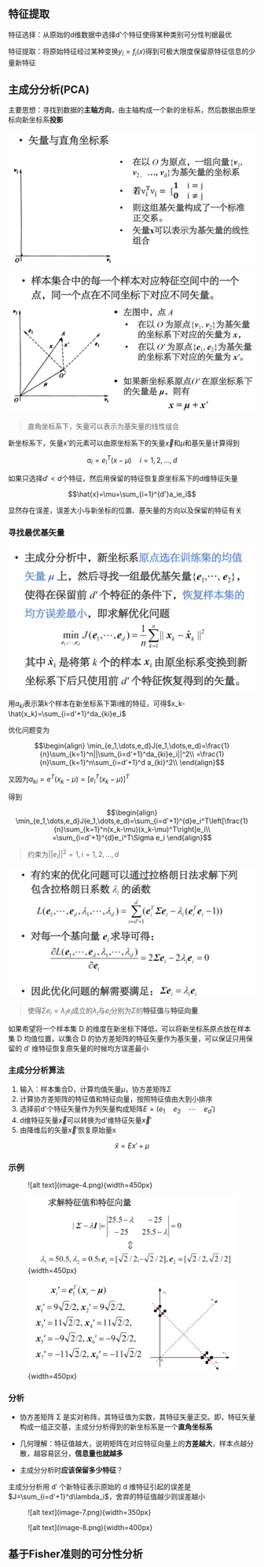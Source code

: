 ## 特征提取

特征选择：从原始的d维数据中选择d'个特征使得某种类别可分性判据最优

特征提取：将原始特征经过某种变换$y_i=f_i(x)$得到可极大限度保留原特征信息的少量新特征

## 主成分分析(PCA)

主要思想：寻找到数据的**主轴方向**，由主轴构成一个新的坐标系，然后数据由原坐标向新坐标系**投影**

![alt text](image.png)

![alt text](image-1.png)

> 直角坐标系下，矢量可以表示为基矢量的线性组合

新坐标系下，矢量x'的元素可以由原坐标系下的矢量$\vec{x}$和$\mu$和基矢量计算得到

$$a_i=e_i^T(x-\mu)\quad i=1,2,\dots,d$$

如果只选择$d'<d$个特征，然后用保留的特征恢复原坐标系下的d维特征矢量

$$\hat{x}=\mu+\sum_{i=1}^{d'}a_ie_i$$

显然存在误差，误差大小与新坐标的位置、基矢量的方向以及保留的特征有关

### 寻找最优基矢量

![alt text](image-2.png)

用$a_{ki}$表示第k个样本在新坐标系下第i维的特征，可得$x_k-\hat{x_k}=\sum_{i=d'+1}^da_{ki}e_i$

优化问题变为

$$\begin{align}
    \min_{e_1,\dots,e_d}J(e_1,\dots,e_d)=\frac{1}{n}\sum_{k=1}^n||\sum_{i=d'+1}^da_{ki}e_i||^2\\
    =\frac{1}{n}\sum_{k=1}^n\sum_{i=d'+1}^d a_{ki}^2\\
\end{align}$$

又因为$a_{ki}=e^T(x_k-\mu)=[e_i^T(x_k-\mu)]^T$

得到

$$\begin{align}
    \min_{e_1,\dots,e_d}J(e_1,\dots,e_d)=\sum_{i=d'+1}^{d}e_i^T\left[\frac{1}{n}\sum_{k=1}^n(x_k-\mu)(x_k-\mu)^T\right]e_i\\
    =\sum_{i=d'+1}^{d}e_i^T\Sigma e_i
\end{align}$$

> 约束为$||e_i||^2=1,i=1,2,\dots,d$

![alt text](image-3.png)

> 使得$\Sigma e_i=\lambda_ie_i$成立的$\lambda_i$与$e_i$分别为$\Sigma$的**特征值**与**特征向量**

如果希望将一个样本集 D 的维度在新坐标下降低，可以将新坐标系原点放在样本集 D 均值位置，以集合 D 的协方差矩阵的特征矢量作为基矢量，可以保证只用保留的 dʹ 维特征恢复原矢量的时候均方误差最小

### 主成分分析算法

1. 输入：样本集合D，计算均值矢量$\mu$，协方差矩阵$\Sigma$
2. 计算协方差矩阵的特征值和特征向量，按照特征值由大到小排序
3. 选择前d'个特征矢量作为列矢量构成矩阵$E=(e_1\quad e_2\quad \cdots\quad e_d')$
4. d维特征矢量$\vec{x}$可以转换为d'维特征矢量$\vec{x}'$
5. 由降维后的矢量$\vec{x}'$恢复原始量x

$$\hat{x}=Ex'+\mu$$

### 示例


<figure markdown>
![alt text](image-4.png){width=450px}

![alt text](image-5.png){width=450px}

![alt text](image-6.png){width=450px}
</figure>

### 分析

- 协方差矩阵 Σ 是实对称阵，其特征值为实数，其特征矢量正交。即，特征矢量构成一组正交基，主成分分析得到的新坐标系是一个**直角坐标系**

- 几何理解：特征值越大，说明矩阵在对应特征向量上的**方差越大**，样本点越分散，越容易区分，**信息量也就越多**

- 主成分分析时**应该保留多少特征**？

主成分分析用 dʹ 个新特征表示原始的 d 维特征引起的误差是$J=\sum_{i=d'+1}^d\lambda_i$，舍弃的特征值越少则误差越小

<figure markdown>
![alt text](image-7.png){width=350px}
</figure>

<figure markdown>
![alt text](image-8.png){width=400px}
</figure>

## 基于Fisher准则的可分性分析

